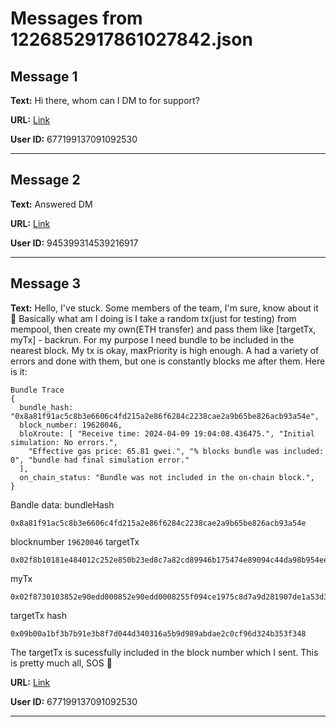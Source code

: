 # Messages from 1226852917861027842.json

## Message 1

**Text:** Hi there, whom can I DM to for support?

**URL:** [Link](https://discord.com/channels/638409433860407300/638411171233398824/1226852917861027842)

**User ID:** 677199137091092530

---

## Message 2

**Text:** Answered DM

**URL:** [Link](https://discord.com/channels/638409433860407300/638411171233398824/1226883691205234749)

**User ID:** 945399314539216917

---

## Message 3

**Text:** Hello, I've stuck. Some members of the team, I'm sure, know about it 🙂 Basically what am I doing is I take a random tx(just for testing) from mempool, then create my own(ETH transfer) and pass them like [targetTx, myTx] - backrun. For my purpose I need bundle to be included in the nearest block. My tx is okay, maxPriority is high enough. A had a variety of errors and done with them, but one is constantly blocks me after them. Here is it:
```
Bundle Trace
{
  bundle_hash: "0x8a81f91ac5c8b3e6606c4fd215a2e86f6284c2238cae2a9b65be826acb93a54e",
  block_number: 19620046,
  bloXroute: [ "Receive time: 2024-04-09 19:04:08.436475.", "Initial simulation: No errors.",
    "Effective gas price: 65.81 gwei.", "% blocks bundle was included: 0", "bundle had final simulation error."
  ],
  on_chain_status: "Bundle was not included in the on-chain block.",
}
```
Bandle data:
bundleHash
```
0x8a81f91ac5c8b3e6606c4fd215a2e86f6284c2238cae2a9b65be826acb93a54e
```
blocknumber `19620046`
targetTx
```
0x02f8b10181e484012c252e850b23ed8c7a82cd89946b175474e89094c44da98b954eedeac495271d0f80b844a9059cbb0000000000000000000000002230241eb1e049d268fe692fc152c311038a1f8d0000000000000000000000000000000000000000000000821ab0d44149800000c001a0b8c604b2741f4b0f5e3a602e4d5ccdc365caaaa7550d95d76f681beb0aab8502a0050429d17d034b2f3a7283b9f5621494ca3ea1e11f61ad9e8b0b488ffa9196cc
```
myTx
```
0x02f8730103852e90edd000852e90edd0008255f094ce1975c8d7a9d281907de1a53d3d50cefa08256087038d7ea4c6800080c080a043a20ff3c62ce08253be3f55281dcbf711a43b60e53df04af9938710f351f74fa0084aafb830f7791f09f593a360dde51a9eae60e392c7b6a161e70c126b13f462
```
targetTx hash
```
0x09b00a1bf3b7b91e3b8f7d044d340316a5b9d989abdae2c0cf96d324b353f348
```
The targetTx is sucessfully included in the block number which I sent.
This is pretty much all, SOS 🙏

**URL:** [Link](https://discord.com/channels/638409433860407300/638411171233398824/1227337432320573470)

**User ID:** 677199137091092530

---

